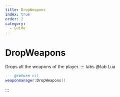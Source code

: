 ```yaml
---
title: DropWeapons
index: true
order: 2
category:
  - Guide
---
```


# DropWeapons
Drops all the weapons of the player.
::: tabs
@tab Lua
```lua
--- @return nil
weaponmanager:DropWeapons()
```

:::